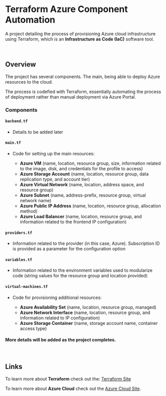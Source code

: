 # Terraform Azure Component Automation
A project detailing the process of provisioning Azure cloud infrastructure using Terraform, which is an **Infrastructure as Code (IaC)** software tool.

<br />

## Overview ##

The project has several components. The main, being able to deploy Azure resources to the cloud. 

The process is codefied with Terraform, essentially automating the process of deployment rather than manual deployment via Azure Portal.

### Components ###

#### `backend.tf` ####

- Details to be added later

#### `main.tf` ####
<ul>
    <li>Code for setting up the main resources:</li>
    <ul>
        <li><b>Azure VM</b> (name, location, resource group, size, information related to the image, disk, and credentials for the profile to access)</li>
        <li><b>Azure Storage Account</b> (name, location, resource group, data replication type, and account tier)</li>
        <li><b>Azure Virtual Network</b> (name, location, address space, and resource group)</li>
        <li><b>Azure Subnet</b> (name, address-prefix, resource group, virtual network name)</li>
        <li><b>Azure Public IP Address</b> (name, location, resource group, allocation method)</li>
        <li><b>Azure Load Balancer</b> (name, location, resource group, and information related to the frontend IP configuration)</li>
    </ul>
</ul>

#### `providers.tf` ####
- Information related to the provider (in this case, Azure). Subscription ID is provided as a parameter for the configuration option

#### `variables.tf`
- Information related to the environment variables used to modularize code (string values for the resource group and location provided)

#### `virtual-machines.tf`
<ul>
    <li>Code for provisioning additional resources:</li>
    <ul>
        <li><b>Azure Availability Set</b> (name, location, resource group, managed)</li>
        <li><b>Azure Network Interface</b> (name, location, resource group, and information related to IP configuration)</li>
        <li><b>Azure Storage Container</b> (name, storage account name, container access type)</li>
    </ul>
</ul>

#### More details will be added as the project completes.
<br />

## Links

To learn more about <b>Terraform</b> check out the: [Terraform Site](https://www.terraform.io/)

To learn more about <b>Azure Cloud</b> check out the [Azure Cloud Site](https://azure.microsoft.com/).

